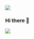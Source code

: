 <img src="https://capsule-render.vercel.app/api?type=slice&color=auto&height=300&section=header&text=capsule%20render&fontSize=90" />


### Hi there 👋
<img src="https://img.shields.io/badge/Java-3766AB?style=flat-square&logo=Java&logoColor=white"/></a>&nbsp;







































<!--
**jmjnssss/jmjnssss** is a ✨ _special_ ✨ repository because its `README.md` (this file) appears on your GitHub profile.

Here are some ideas to get you started:

- 🔭 I’m currently working on ...
- 🌱 I’m currently learning ...
- 👯 I’m looking to collaborate on ...
- 🤔 I’m looking for help with ...
- 💬 Ask me about ...
- 📫 How to reach me: ...
- 😄 Pronouns: ...
- ⚡ Fun fact: ...
-->
